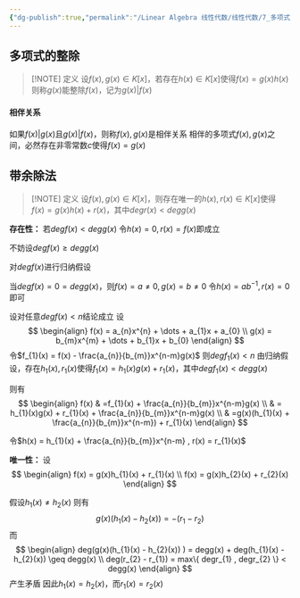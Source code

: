 ```yaml
---
{"dg-publish":true,"permalink":"/Linear Algebra 线性代数/线性代数/7_多项式/整除/","tags":["线代","定理"]}
---
```


## 多项式的整除

> [!NOTE] 定义
> 设$f(x) , g(x) \in K[x]$，若存在$h(x)\in K[x]$使得$f(x) = g(x)h(x)$
> 则称$g(x)$能整除$f(x)$，记为$g(x)|f(x)$

#### 相伴关系
如果$f(x)|g(x)$且$g(x)|f(x)$，则称$f(x),g(x)$是相伴关系
相伴的多项式$f(x),g(x)$之间，必然存在非零常数$c$使得$f(x) = g(x)$

## 带余除法


> [!NOTE] 定义
> 设$f(x) , g(x) \in K[x]$，则存在唯一的$h(x),r(x)\in K[x]$使得$f(x) = g(x)h(x) + r(x)$，其中$degr(x) <  deg g(x)$

**存在性：**
若$degf(x) < degg(x)$
令$h(x) = 0 , r(x) = f(x)$即成立

不妨设$degf(x) \geq degg(x)$

对$degf(x)$进行归纳假设

当$degf(x) = 0 = deg g(x)$，则$f(x) = a \neq 0 , g(x) = b \ne 0$
令$h(x) = ab^{-1},r(x) = 0$即可


设对任意$deg f(x) < n$结论成立
设
$$
\begin{align}
f(x) = a_{n}x^{n} + \dots + a_{1}x + a_{0} \\
g(x) = b_{m}x^{m} + \dots + b_{1}x  + b_{0}
\end{align}
$$
令$f_{1}(x) = f(x) - \frac{a_{n}}{b_{m}}x^{n-m}g(x)$
则$deg f_{1}(x) < n$
由归纳假设，存在$h_{1}(x),r_{1}(x)$使得$f_{1}(x) = h_{1}(x)g(x) + r_{1}(x)$，其中$degf_{1}(x) < degg(x)$

则有
$$
\begin{align}
f(x) & =f_{1}(x) + \frac{a_{n}}{b_{m}}x^{n-m}g(x) \\
 & = h_{1}(x)g(x) + r_{1}(x) + \frac{a_{n}}{b_{m}}x^{n-m}g(x) \\
 & =g(x)(h_{1}(x) + \frac{a_{n}}{b_{m}}x^{n-m}) + r_{1}(x)
\end{align}
$$

令$h(x) = h_{1}(x) + \frac{a_{n}}{b_{m}}x^{n-m} , r(x) = r_{1}(x)$

**唯一性：**
设
$$
\begin{align}
f(x) = g(x)h_{1}(x) + r_{1}(x) \\
f(x) = g(x)h_{2}(x) + r_{2}(x)
\end{align}
$$

假设$h_{1}(x)\ne h_{2}(x)$
则有
$$
g(x)(h_{1}(x) - h_{2}(x)) = -(r_{1} - r_{2})
$$
而
$$
\begin{align}
deg(g(x)(h_{1}(x) - h_{2}(x)) ) = degg(x) + deg(h_{1}(x) - h_{2}(x)) \geq degg(x) \\
deg(r_{2} - r_{1}) = max\{ degr_{1} , degr_{2} \} < degg(x)
\end{align}
$$
产生矛盾
因此$h_{1}(x) = h_{2}(x)$，而$r_{1}(x)= r_{2}(x)$
















